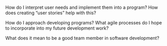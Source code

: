 How do I interpret user needs and implement them into a program? How does creating “user stories” help with this?





How do I approach developing programs? What agile processes do I hope to incorporate into my future development work?



What does it mean to be a good team member in software development?
